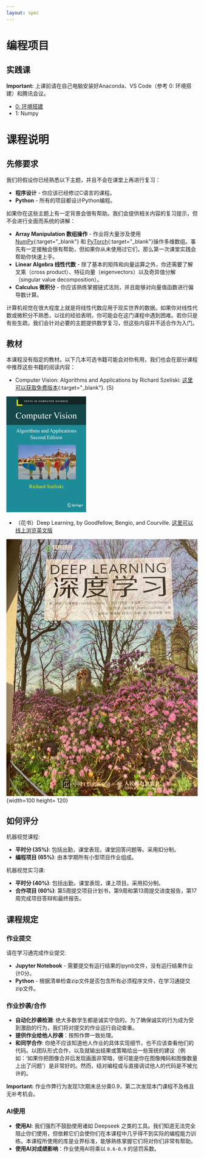 ```yaml
---
layout: spec
---
```


<link href="style.css" rel="stylesheet">




# 编程项目

<!-- ## 环境搭建

- [安装`Anaconda`](conda.md)
- [设置`VS Code`](vscode.md) -->

## 实践课

<div class="primer-spec-callout warning" markdown="1">
   
   **Important:** 上课前请在自己电脑安装好Anaconda、VS Code（参考 0: 环境搭建）和腾讯会议。

</div>


- [0: 环境搭建](conda.md) 
- 1: Numpy
<!-- - [练习 2: 数据可视化](hw2.md) -->

<!-- ## 理论课
- [Homework 1: Numbers and Images](hw1en.md) -->
<!-- 
## 实践期末项目指导

详细说明见 [这里](proj.md)。 -->

# 课程说明

## 先修要求

我们将假设你已经熟悉以下主题，并且不会在课堂上再进行复习：
- **程序设计** - 你应该已经修过C语言的课程。
- **Python** - 所有的项目都设计Python编程。

如果你在这些主题上有一定背景会很有帮助。我们会提供相关内容的复习提示，但不会进行全面而系统的讲解：
- **Array Manipulation 数组操作** - 作业将大量涉及使用 [NumPy](https://numpy.org/){:target="_blank"} 和 [PyTorch](https://pytorch.org/){:target="_blank"}操作多维数组。事先有一定接触会很有帮助，但如果你从未使用过它们，那么第一次课堂实践会帮助你快速上手。
- **Linear Algebra 线性代数** - 除了基本的矩阵和向量运算之外，你还需要了解叉乘（cross product）、特征向量（eigenvectors）以及奇异值分解（singular value decomposition）。
- **Calculus 微积分** - 你应该熟练掌握链式法则，并且能够对向量值函数进行偏导数计算。

计算机视觉在很大程度上就是将线性代数应用于现实世界的数据。如果你对线性代数或微积分不熟悉，以往的经验表明，你可能会在这门课程中遇到困难。若你只是有些生疏，我们会针对必要的主题提供数学复习，但这些内容并不适合作为入门。

## 教材

本课程没有指定的教材。以下几本可选书籍可能会对你有用，我们也会在部分课程中推荐这些书籍的阅读内容：
- Computer Vision: Algorithms and Applications by Richard Szeliski: [这里可以获取免费版本](http://szeliski.org/Book/){:target="_blank"}. (S)

![Alt text](assets/Szeliski2ndBookFrontCover.png "Jupyter")

- （花书）Deep Learning, by Goodfellow, Bengio, and Courville. [这里可以线上浏览英文版](https://www.deeplearningbook.org/)

![Alt text](assets/goodfellow.jpeg "Jupyter"){width=100 height= 120}

## 如何评分

机器视觉课程:
- **平时分 (35%)**: 包括出勤，课堂表现，课堂回答问题等。采用扣分制。
- **编程项目 (65%)**: 由本学期所有小型项目作业组成。



机器视觉实习课:
- **平时分 (40%)**: 包括出勤，课堂表现，课上项目。采用扣分制。
- **合作项目 (60%)**: 第5周提交项目计划书，第9周和第13周提交进度报告，第17周完成项目答辩和最终报告。







## 课程规定

### 作业提交
请在学习通完成作业提交.
- **Jupyter Notebook** - 需要提交有运行结果的ipynb文件，没有运行结果作业计0分。
- **Python** - 根据清单检查zip文件是否包含所有必须程序文件，在学习通提交zip文件。

### 作业抄袭/合作
- **自动化抄袭检测**: 绝大多数学生都是诚实守信的。为了确保诚实的行为成为受到激励的行为，我们将对提交的作业运行自动查重。
- **提供作业给他人抄袭**：按照作弊一致处理。
- **和同学合作**: 你绝不应该知道他人作业的具体实现细节，也不应该查看他们的代码。以团队形式合作，以及就输出结果或策略给出一些笼统的建议（例如：‘如果你把图像合并后发现画面非常暗，很可能是你在图像掩码和图像数量上出了问题’）是非常好的。然而，结对编程或与直接调试他人的代码是不被允许的。

<div class="primer-spec-callout warning" markdown="1">
   
   **Important:** 作业作弊行为发现1次期末总分乘0.9，第二次发现本门课程不及格且无补考机会。

</div>

### AI使用
- **使用AI**: 我们强烈不鼓励使用诸如 Deepseek 之类的工具。我们知道无法完全阻止你们使用，但依赖它们会使你们在本课程中几乎得不到实际的编程能力训练。本课程所使用的库是业界标准，能够熟练掌握它们将对你们非常有帮助。
- **使用AI对成绩影响**：作业使用AI将乘以 `0.6-0.9` 的惩罚系数。